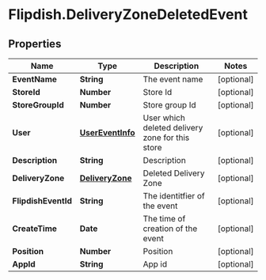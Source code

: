 # Flipdish.DeliveryZoneDeletedEvent

## Properties
Name | Type | Description | Notes
------------ | ------------- | ------------- | -------------
**EventName** | **String** | The event name | [optional] 
**StoreId** | **Number** | Store Id | [optional] 
**StoreGroupId** | **Number** | Store group Id | [optional] 
**User** | [**UserEventInfo**](UserEventInfo.md) | User which deleted delivery zone for this store | [optional] 
**Description** | **String** | Description | [optional] 
**DeliveryZone** | [**DeliveryZone**](DeliveryZone.md) | Deleted Delivery Zone | [optional] 
**FlipdishEventId** | **String** | The identitfier of the event | [optional] 
**CreateTime** | **Date** | The time of creation of the event | [optional] 
**Position** | **Number** | Position | [optional] 
**AppId** | **String** | App id | [optional] 


